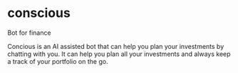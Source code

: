 # conscious
Bot for finance

Concious is an AI assisted bot that can help you plan your investments by chatting with you.
It can help you plan all your investments and always keep a track of your portfolio on the go.

